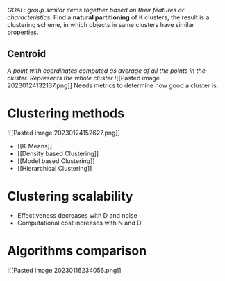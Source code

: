 _GOAL: group similar items together based on their features or characteristics._
Find a **natural partitioning** of K clusters, the result is a clustering scheme, in which objects in same clusters have similar properties.

## Centroid
_A point with coordinates computed as average of all the points in the cluster. Represents the whole cluster_
![[Pasted image 20230124132137.png]]
Needs metrics to determine how good a cluster is.

# Clustering methods
![[Pasted image 20230124152627.png]]

- [[K-Means]]
- [[Density based Clustering]]
- [[Model based Clustering]]
- [[Hierarchical Clustering]]

# Clustering scalability
- Effectiveness decreases with D and noise
- Computational cost increases with N and D

# Algorithms comparison
![[Pasted image 20230116234056.png]]